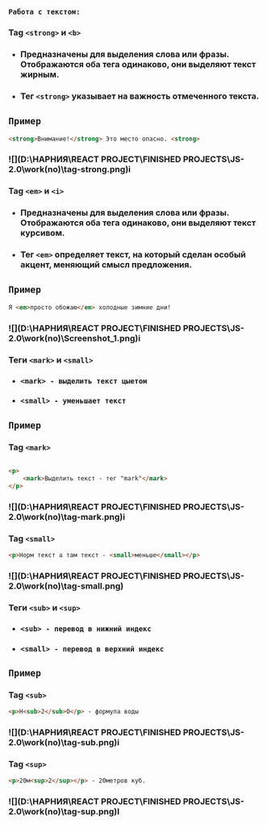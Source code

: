 ### `Работа с текстом:`

### Tag `<strong>` и `<b>`

* ### Предназначены для выделения слова или фразы. Отображаются оба тега одинаково, они выделяют текст жирным.
* ### Тег `<strong>` указывает на важность отмеченного текста.

## `Пример`

```html
<strong>Внимание!</strong> Это место опасно. <strong>
```

### ![](D:\НАРНИЯ\REACT PROJECT\FINISHED PROJECTS\JS-2.0\work(no)\tag-strong.png)i

###

### Tag `<em>` и `<i>`

* ### Предназначены для выделения слова или фразы. Отображаются оба тега одинаково, они выделяют текст курсивом.
* ### Тег `<em>` определяет текст, на который сделан особый акцент, меняющий смысл предложения.

## `Пример`

```html
Я <em>просто обожаю</em> холодные зимние дни!
```

### ![](D:\НАРНИЯ\REACT PROJECT\FINISHED PROJECTS\JS-2.0\work(no)\Screenshot_1.png)i

###

### Теги `<mark>` и `<small>`

* ### `<mark> - выделить текст цыетом`
* ### `<small> - уменьшает текст `

## `Пример`

### Tag `<mark>`

```html

<p>
    <mark>Выделить текст - тег "mark"</mark>
</p>
``` 

### ![](D:\НАРНИЯ\REACT PROJECT\FINISHED PROJECTS\JS-2.0\work(no)\tag-mark.png)i

###

### Tag `<small>`

```html
<p>Норм текст а там текст - <small>меньше</small></p>
``` 

### ![](D:\НАРНИЯ\REACT PROJECT\FINISHED PROJECTS\JS-2.0\work(no)\tag-small.png)

###

### Теги `<sub>` и `<sup>`

* ### `<sub> - перевод в нижний индекс`
* ### `<small> - перевод в верхний индекс`

## `Пример`

### Tag `<sub>`

```html
<p>H<sub>2</sub>O</p> - формула воды
``` 

### ![](D:\НАРНИЯ\REACT PROJECT\FINISHED PROJECTS\JS-2.0\work(no)\tag-sub.png)i

###

### Tag `<sup>`

```html
<p>20м<sup>2</sup></p> - 20метров куб.
``` 

### ![](D:\НАРНИЯ\REACT PROJECT\FINISHED PROJECTS\JS-2.0\work(no)\tag-sup.png)I


